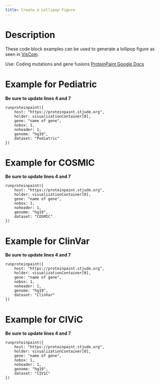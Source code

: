 ```yaml
---
title: Create a Lollipop Figure
---
```


# Description 
These code block examples can be used to generate a lollipop figure as seen in [VisCom](https://viz.stjude.cloud/zhou-lab/visualization/proteintpaint-lollipop-example~57).

Use: Coding mutations and gene fusions
[ProteinPaint Google Docs](https://docs.google.com/document/d/1D78jKVaQrWBhAjnfmCqj0Cirf6s-CdcbfPkuZQMT8Co/edit#heading=h.tyjcwt)


# Example for Pediatric 
**Be sure to update lines 4 and 7**
```JS
runproteinpaint({
    host: "https://proteinpaint.stjude.org",
    holder: visualizationContainer[0],
    gene: "name of gene",
    nobox: 1,
    noheader: 1,
    genome: "hg19",
    dataset: "Pediatric"
})
```

# Example for COSMIC 
**Be sure to update lines 4 and 7**
```JS
runproteinpaint({
    host: "https://proteinpaint.stjude.org",
    holder: visualizationContainer[0],
    gene: "name of gene",
    nobox: 1,
    noheader: 1,
    genome: "hg19",
    dataset: "COSMIC"
})
```

# Example for ClinVar 
**Be sure to update lines 4 and 7**
```JS
runproteinpaint({
    host: "https://proteinpaint.stjude.org",
    holder: visualizationContainer[0],
    gene: "name of gene",
    nobox: 1,
    noheader: 1,
    genome: "hg19",
    dataset: "ClinVar"
})
```

# Example for CIViC 
**Be sure to update lines 4 and 7**
```JS
runproteinpaint({
    host: "https://proteinpaint.stjude.org",
    holder: visualizationContainer[0],
    gene: "name of gene",
    nobox: 1,
    noheader: 1,
    genome: "hg19",
    dataset: "CIViC"
})
```